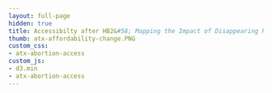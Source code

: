 ```yaml
---
layout: full-page
hidden: true
title: Accessibilty after HB2&#58; Mapping the Impact of Disappearing Reproductive Care in TX
thumb: atx-affordability-change.PNG
custom_css:
- atx-abortion-access
custom_js:
- d3.min
- atx-abortion-access
---
```

<div id="filler"><div id="tooltip" class="hidden"> <p><strong><span id="valueA">    </span></strong></p></div></div>
